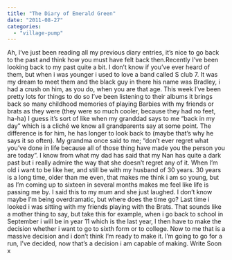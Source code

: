 ```yaml
---
title: "The Diary of Emerald Green"
date: "2011-08-27"
categories: 
  - "village-pump"
---
```


Ah, I’ve just been reading all my previous diary entries, it’s nice to go back to the past and think how you must have felt back then.Recently I’ve been looking back to my past quite a bit. I don’t know if you’ve ever heard of them, but when i was younger i used to love a band called S club 7. It was my dream to meet them and the black guy in there his name was Bradley, i had a crush on him, as you do, when you are that age. This week I’ve been pretty lots for things to do so I’ve been listening to their albums it brings back so many childhood memories of playing Barbies with my friends or brats as they were (they were so much cooler, because they had no feet, ha-ha) I guess it’s sort of like when my granddad says to me “back in my day” which is a cliché we know all grandparents say at some point. The difference is for him, he has longer to look back to (maybe that’s why he says it so often). My grandma once said to me; “don’t ever regret what you’ve done in life because all of those thing have made you the person you are today”. I know from what my dad has said that my Nan has quite a dark past but i really admire the way that she doesn’t regret any of it. When I’m old i want to be like her, and still be with my husband of 30 years. 30 years is a long time, older than me even, that makes me think i am so young, but as I’m coming up to sixteen in several months makes me feel like life is passing me by. I said this to my mum and she just laughed. I don’t know maybe I’m being overdramatic, but where does the time go? Last time i looked i was sitting with my friends playing with the Brats. That sounds like a mother thing to say, but take this for example, when i go back to school in September i will be in year 11 which is the last year, I then have to make the decision whether i want to go to sixth form or to college. Now to me that is a massive decision and i don’t think I’m ready to make it. I’m going to go for a run, I’ve decided, now that’s a decision i am capable of making. Write Soon x
